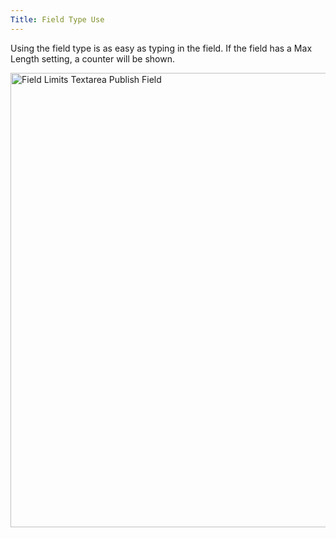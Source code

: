 ```yaml
---
Title: Field Type Use
---
```


Using the field type is as easy as typing in the field. If the field has a Max Length setting, a counter will be shown.

<div class="centered">
	<img src="/assets/img/documentation/field-limits/field-limits-textarea.png" width="727" alt="Field Limits Textarea Publish Field">
</div>
